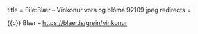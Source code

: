 title = File:Blær – Vinkonur vors og blóma 92109.jpeg
redirects =
>>>>

{{c}} Blær – https://blaer.is/grein/vinkonur